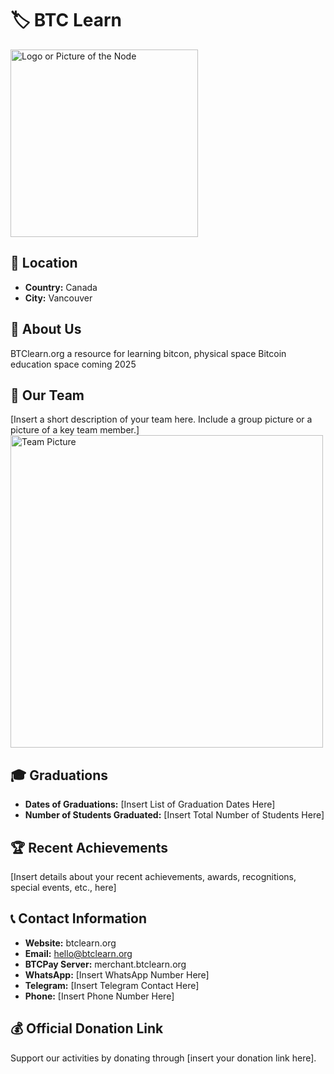 # 🏷️ BTC Learn

<img src="https://github.com/jpgaviria2/Light-Node-Directory/blob/main/Canada%20--%20JP/BTCLearn.png" width="300" alt="Logo or Picture of the Node">

## 📍 Location
- **Country:** Canada
- **City:** Vancouver

## 📖 About Us
BTClearn.org a resource for learning bitcon, physical space Bitcoin education space coming 2025

## 👥 Our Team
[Insert a short description of your team here. Include a group picture or a picture of a key team member.]
<img src="https://github.com/MyFirstBitcoin/Light-Node-Directory/blob/main/team_placeholder.png" width="500" alt="Team Picture"> <!-- 1 picture maximum -->

## 🎓 Graduations
- **Dates of Graduations:** [Insert List of Graduation Dates Here]
- **Number of Students Graduated:** [Insert Total Number of Students Here]

## 🏆 Recent Achievements
[Insert details about your recent achievements, awards, recognitions, special events, etc., here]

## 📞 Contact Information
- **Website:** btclearn.org
- **Email:** hello@btclearn.org
- **BTCPay Server:** merchant.btclearn.org
- **WhatsApp:** [Insert WhatsApp Number Here]
- **Telegram:** [Insert Telegram Contact Here]
- **Phone:** [Insert Phone Number Here]

## 💰 Official Donation Link
Support our activities by donating through [insert your donation link here].
